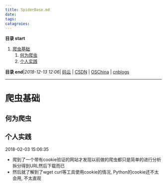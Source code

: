 ```yaml
---
title: SpiderBase.md
date: 
tags: 
catagroies: 
---
```


**目录 start**
 
1. [爬虫基础](#爬虫基础)
    1. [何为爬虫](#何为爬虫)
    1. [个人实践](#个人实践)

**目录 end**|_2018-12-13 12:06_| [码云](https://gitee.com/gin9) | [CSDN](http://blog.csdn.net/kcp606) | [OSChina](https://my.oschina.net/kcp1104) | [cnblogs](http://www.cnblogs.com/kuangcp)
****************************************
# 爬虫基础

## 何为爬虫

## 个人实践
2018-02-03 15:06:35
- 爬到了一个带有cookie验证的网站才发现以前做的爬虫都只是简单的进行分析拆分得到URL然后下载而已
- 然后就了解到了wget curl等工具使用cookie的情况, Python的cookie还不太会用, 不太直观

